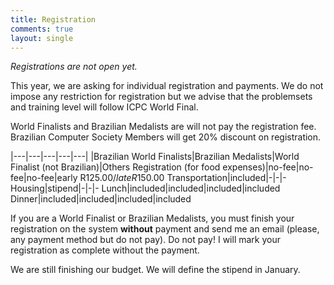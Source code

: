 ```yaml
---
title: Registration
comments: true
layout: single
---
```


*Registrations are not open yet.*

This year, we are asking for individual registration and payments. We do not impose any restriction for registration but we advise that the problemsets and training level will follow ICPC World Final.

World Finalists and Brazilian Medalists are will not pay the registration fee. Brazilian Computer Society Members will get 20% discount on registration.

|---|---|---|---|---|
|Brazilian World Finalists|Brazilian Medalists|World Finalist (not Brazilian)|Others
Registration (for food expenses)|no-fee|no-fee|no-fee|early R$125.00 / late R$150.00
Transportation|included|-|-|-
Housing|stipend|-|-|-
Lunch|included|included|included|included
Dinner|included|included|included|included

If you are a World Finalist or Brazilian Medalists, you must finish your registration on the system **without** payment and send me an email (please, any payment method but do not pay). Do not pay! I will mark your registration as complete without the payment.

We are still finishing our budget. We will define the stipend in January.

